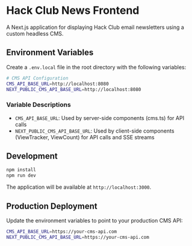 # Hack Club News Frontend

A Next.js application for displaying Hack Club email newsletters using a custom headless CMS.

## Environment Variables

Create a `.env.local` file in the root directory with the following variables:

```bash
# CMS API Configuration
CMS_API_BASE_URL=http://localhost:8080
NEXT_PUBLIC_CMS_API_BASE_URL=http://localhost:8080
```

### Variable Descriptions

- `CMS_API_BASE_URL`: Used by server-side components (cms.ts) for API calls
- `NEXT_PUBLIC_CMS_API_BASE_URL`: Used by client-side components (ViewTracker, ViewCount) for API calls and SSE streams

## Development

```bash
npm install
npm run dev
```

The application will be available at `http://localhost:3000`.

## Production Deployment

Update the environment variables to point to your production CMS API:

```bash
CMS_API_BASE_URL=https://your-cms-api.com
NEXT_PUBLIC_CMS_API_BASE_URL=https://your-cms-api.com
```